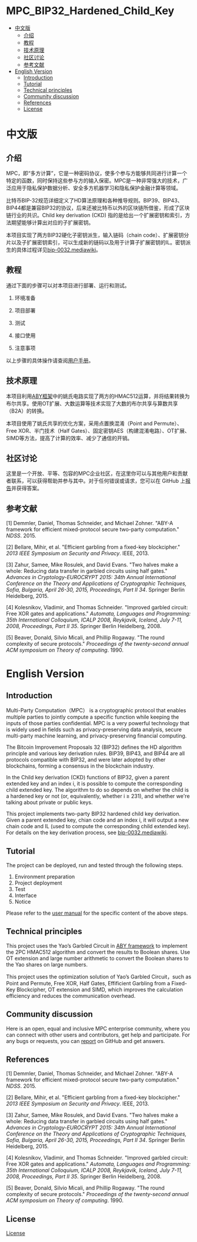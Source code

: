 # MPC_BIP32_Hardened_Child_Key
- [中文版](#中文版)
  - [介绍](#介绍)
  - [教程](#教程)
  - [技术原理](#技术原理)
  - [社区讨论](#社区讨论)
  - [参考文献](#参考文献)
- [English Version](#english-version)
  - [Introduction](#introduction)
  - [Tutorial](#tutorial)
  - [Technical principles](#technical-principles)
  - [Community discussion](#community-discussion)
  - [References](#references)
  - [License](#License)

# 中文版

## 介绍

MPC，即“多方计算”，它是一种密码协议，使多个参与方能够共同进行计算一个特定的函数，同时保持这些参与方的输入保密。MPC是一种非常强大的技术，广泛应用于隐私保护数据分析、安全多方机器学习和隐私保护金融计算等领域。

比特币BIP-32规范详细定义了HD算法原理和各种推导规则。BIP39、BIP43、BIP44都是兼容BIP32的协议，后来还被比特币以外的区块链所借鉴，形成了区块链行业的共识。Child key derivation (CKD) 指的是给出一个扩展密钥和索引，方法期望能够计算出对应的子扩展密钥。

本项目实现了两方BIP32硬化子密钥派生，输入链码（chain code）、扩展密钥分片以及子扩展密钥索引，可以生成新的链码以及用于计算子扩展密钥的IL。密钥派生的具体过程详见[bip-0032.mediawiki](https://github.com/bitcoin/bips/blob/master/bip-0032.mediawiki#user-content-Child_key_derivation_CKD_functions)。

## 教程

通过下面的步骤可以对本项目进行部署、运行和测试。

1. 环境准备

2. 项目部署

3. 测试

5. 接口使用

6. 注意事项

以上步骤的具体操作请查阅[用户手册](https://github.com/antalpha-com/MPC_BIP32_Hardened_Child_Key/blob/master/docs/用户手册.md)。

## 技术原理

本项目利用[ABY框架](https://github.com/encryptogroup/ABY)中的姚氏电路实现了两方的HMAC512运算，并将结果转换为布尔共享。使用OT扩展、大数运算等技术实现了大数的布尔共享与算数共享（B2A）的转换。

本项目使用了姚氏共享的优化方案，采用点置换混淆（Point and Permute）、Free XOR、半门技术（Half Gates）、固定密钥AES（构建混淆电路）、OT扩展、SIMD等方法，提高了计算的效率、减少了通信的开销。

## 社区讨论

这里是一个开放、平等、包容的MPC企业社区，在这里你可以与其他用户和贡献者联系，可以获得帮助并参与其中。对于任何错误或请求，您可以在 GitHub 上[报告](https://github.com/antalpha-com/MPC_BIP32_Hardened_Child_Key/issues)并获得答案。

## 参考文献

[1] Demmler, Daniel, Thomas Schneider, and Michael Zohner. "ABY-A framework for efficient mixed-protocol secure two-party computation." *NDSS*. 2015.

[2] Bellare, Mihir, et al. "Efficient garbling from a fixed-key blockcipher." *2013 IEEE Symposium on Security and Privacy*. IEEE, 2013.

[3] Zahur, Samee, Mike Rosulek, and David Evans. "Two halves make a whole: Reducing data transfer in garbled circuits using half gates." *Advances in Cryptology-EUROCRYPT 2015: 34th Annual International Conference on the Theory and Applications of Cryptographic Techniques, Sofia, Bulgaria, April 26-30, 2015, Proceedings, Part II 34*. Springer Berlin Heidelberg, 2015.

[4] Kolesnikov, Vladimir, and Thomas Schneider. "Improved garbled circuit: Free XOR gates and applications." *Automata, Languages and Programming: 35th International Colloquium, ICALP 2008, Reykjavik, Iceland, July 7-11, 2008, Proceedings, Part II 35*. Springer Berlin Heidelberg, 2008.

[5] Beaver, Donald, Silvio Micali, and Phillip Rogaway. "The round complexity of secure protocols." *Proceedings of the twenty-second annual ACM symposium on Theory of computing*. 1990.

# English Version

## Introduction

Multi-Party Computation（MPC） is a cryptographic protocol that enables multiple parties to jointly compute a specific function while keeping the inputs of those parties confidential. MPC is a very powerful technology that is widely used in fields such as privacy-preserving data analysis, secure multi-party machine learning, and privacy-preserving financial computing. 

The Bitcoin Improvement Proposals 32 (BIP32) defines the HD algorithm principle and various key derivation rules. BIP39, BIP43, and BIP44 are all protocols compatible with BIP32, and were later adopted by other blockchains, forming a consensus in the blockchain industry. 

In the Child key derivation (CKD) functions of BIP32, given a parent extended key and an index i, it is possible to compute  the corresponding child extended key. The algorithm to do so depends on  whether the child is a hardened key or not (or, equivalently, whether i ≥ 231), and whether we're talking about private or public keys.

This project implements two-party BIP32 hardened child key derivation. Given a parent extended key, chian code and an index i, it will output a new chain code and IL (used to compute the corresponding child extended key). For details on the key derivation process, see [bip-0032.mediawiki](https://github.com/bitcoin/bips/blob/master/bip-0032.mediawiki#user-content-Child_key_derivation_CKD_functions).

## Tutorial

The project can be deployed, run and tested through the following steps.

1. Environment preparation
2. Project deployment
3. Test
4. Interface
5. Notice

Please refer to the [user manual](https://github.com/antalpha-com/MPC_BIP32_Hardened_Child_Key/blob/master/docs/User%20Manual.md) for the specific content of the above steps.

## Technical principles

This project uses the Yao’s Garbled Circuit in [ABY framework](https://github.com/encryptogroup/ABY) to implement the 2PC HMAC512 algorithm and convert the results to Boolean shares. Use OT extension and  large number arithmetic to convert the Boolean shares to the Yao shares on large numbers.

This project uses the optimization solution of Yao’s Garbled Circuit，such as Point and Permute, Free XOR, Half Gates, Effificient Garbling from a Fixed-Key Blockcipher, OT extension and SIMD, which improves the calculation efficiency and reduces the communication overhead.

## Community discussion

Here is an open, equal and inclusive MPC enterprise community, where you can connect with other users and contributors, get help and participate. For any bugs or requests, you can [report](https://github.com/antalpha-com/MPC_BIP32_Hardened_Child_Key/issues) on GitHub and get answers.

## References

[1] Demmler, Daniel, Thomas Schneider, and Michael Zohner. "ABY-A framework for efficient mixed-protocol secure two-party computation." *NDSS*. 2015.

[2] Bellare, Mihir, et al. "Efficient garbling from a fixed-key blockcipher." *2013 IEEE Symposium on Security and Privacy*. IEEE, 2013.

[3] Zahur, Samee, Mike Rosulek, and David Evans. "Two halves make a whole: Reducing data transfer in garbled circuits using half gates." *Advances in Cryptology-EUROCRYPT 2015: 34th Annual International Conference on the Theory and Applications of Cryptographic Techniques, Sofia, Bulgaria, April 26-30, 2015, Proceedings, Part II 34*. Springer Berlin Heidelberg, 2015.

[4] Kolesnikov, Vladimir, and Thomas Schneider. "Improved garbled circuit: Free XOR gates and applications." *Automata, Languages and Programming: 35th International Colloquium, ICALP 2008, Reykjavik, Iceland, July 7-11, 2008, Proceedings, Part II 35*. Springer Berlin Heidelberg, 2008.

[5] Beaver, Donald, Silvio Micali, and Phillip Rogaway. "The round complexity of secure protocols." *Proceedings of the twenty-second annual ACM symposium on Theory of computing*. 1990.

## License

[License](https://github.com/antalpha-com/MPC_BIP32_Hardened_Child_Key/blob/master/LICENSE.txt)
